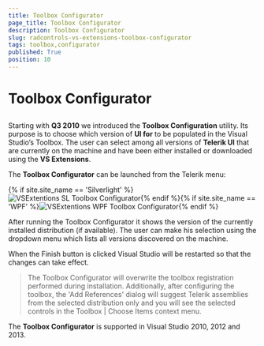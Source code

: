```yaml
---
title: Toolbox Configurator
page_title: Toolbox Configurator
description: Toolbox Configurator
slug: radcontrols-vs-extensions-toolbox-configurator
tags: toolbox,configurator
published: True
position: 10
---
```


# Toolbox Configurator



## 

Starting with __Q3 2010__ we introduced the __Toolbox Configuration__ utility. Its purpose is to choose which version of __UI for__ to be populated in the Visual Studio’s Toolbox. The user can select among all versions of __Telerik UI__ that are currently on the machine and have been either installed or downloaded using the __VS Extensions__.

The __Toolbox Configurator__ can be launched from the Telerik menu:

{% if site.site_name == 'Silverlight' %}![VSExtentions SL Toolbox Configurator](images/VSExtentions_SL_ToolboxConfigurator.png){% endif %}{% if site.site_name == 'WPF' %}![VSExtentions WPF Toolbox Configurator](images/VSExtentions_WPF_ToolboxConfigurator.png){% endif %}

After running the Toolbox Configurator it shows the version of the currently installed distribution (if available). The user can make his selection using the dropdown menu which lists all versions discovered on the machine. 

When the Finish button is clicked Visual Studio will be restarted so that the changes can take effect.

>The Toolbox Configurator will overwrite the toolbox registration performed during installation. Additionally, after configuring the toolbox, the 'Add References' dialog will suggest Telerik assemblies from the selected distribution only and you will see the selected controls in the Toolbox | Choose Items context menu.
        

The __Toolbox Configurator__ is supported in Visual Studio 2010, 2012 and 2013.

